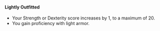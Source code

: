 #### Lightly Outfitted

- Your Strength or Dexterity score increases by 1, to a maximum of 20.
- You gain proficiency with light armor.
